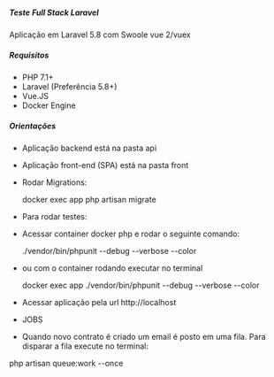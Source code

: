 ##### Teste Full Stack Laravel
Aplicação em Laravel 5.8 com Swoole
vue 2/vuex


##### Requisitos
- PHP 7.1+
- Laravel (Preferência 5.8+)
- Vue.JS
- Docker Engine

##### Orientações
- Aplicação backend está na pasta api
- Aplicação front-end (SPA) está na pasta front

- Rodar Migrations:

    docker exec app php artisan migrate

- Para rodar testes:
- Acessar container docker php e rodar o seguinte comando:

     ./vendor/bin/phpunit --debug --verbose --color

- ou com o container rodando executar no terminal

    docker exec app ./vendor/bin/phpunit --debug --verbose --color


- Acessar aplicação pela url http://localhost


- JOBS

- Quando novo contrato é criado um email é posto em uma fila. Para disparar a fila execute no terminal:

php artisan queue:work --once